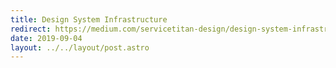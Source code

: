 ```yaml
---
title: Design System Infrastructure
redirect: https://medium.com/servicetitan-design/design-system-infrastructure-2f859318fcfd
date: 2019-09-04
layout: ../../layout/post.astro
---
```

